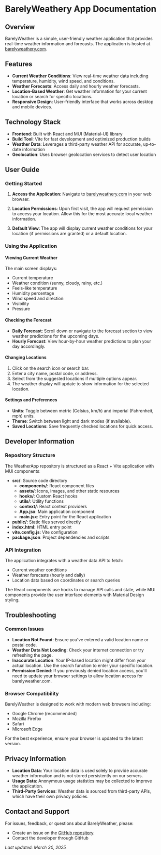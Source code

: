 # BarelyWeathery App Documentation

## Overview

BarelyWeather is a simple, user-friendly weather application that provides real-time weather information and forecasts. The application is hosted at [barelyweathery.com](https://barelyweathery.com).

## Features

- **Current Weather Conditions**: View real-time weather data including temperature, humidity, wind speed, and conditions.
- **Weather Forecasts**: Access daily and hourly weather forecasts.
- **Location-Based Weather**: Get weather information for your current location or search for specific locations.
- **Responsive Design**: User-friendly interface that works across desktop and mobile devices.

## Technology Stack

- **Frontend**: Built with React and MUI (Material-UI) library
- **Build Tool**: Vite for fast development and optimized production builds
- **Weather Data**: Leverages a third-party weather API for accurate, up-to-date information
- **Geolocation**: Uses browser geolocation services to detect user location

## User Guide

### Getting Started

1. **Access the Application**: Navigate to [barelyweathery.com](https://barelyweathery.com) in your web browser.

2. **Location Permissions**: Upon first visit, the app will request permission to access your location. Allow this for the most accurate local weather information.

3. **Default View**: The app will display current weather conditions for your location (if permissions are granted) or a default location.

### Using the Application

#### Viewing Current Weather

The main screen displays:
- Current temperature
- Weather condition (sunny, cloudy, rainy, etc.)
- Feels-like temperature
- Humidity percentage
- Wind speed and direction
- Visibility
- Pressure

#### Checking the Forecast

- **Daily Forecast**: Scroll down or navigate to the forecast section to view weather predictions for the upcoming days.
- **Hourly Forecast**: View hour-by-hour weather predictions to plan your day accordingly.

#### Changing Locations

1. Click on the search icon or search bar.
2. Enter a city name, postal code, or address.
3. Select from the suggested locations if multiple options appear.
4. The weather display will update to show information for the selected location.

#### Settings and Preferences

- **Units**: Toggle between metric (Celsius, km/h) and imperial (Fahrenheit, mph) units.
- **Theme**: Switch between light and dark modes (if available).
- **Saved Locations**: Save frequently checked locations for quick access.

## Developer Information

### Repository Structure

The WeatherApp repository is structured as a React + Vite application with MUI components:

- **src/**: Source code directory
  - **components/**: React component files
  - **assets/**: Icons, images, and other static resources
  - **hooks/**: Custom React hooks
  - **utils/**: Utility functions
  - **context/**: React context providers
  - **App.jsx**: Main application component
  - **main.jsx**: Entry point for the React application
- **public/**: Static files served directly
- **index.html**: HTML entry point
- **vite.config.js**: Vite configuration
- **package.json**: Project dependencies and scripts

### API Integration

The application integrates with a weather data API to fetch:
- Current weather conditions
- Weather forecasts (hourly and daily)
- Location data based on coordinates or search queries

The React components use hooks to manage API calls and state, while MUI components provide the user interface elements with Material Design styling.

## Troubleshooting

### Common Issues

- **Location Not Found**: Ensure you've entered a valid location name or postal code.
- **Weather Data Not Loading**: Check your internet connection or try refreshing the page.
- **Inaccurate Location**: Your IP-based location might differ from your actual location. Use the search function to enter your specific location.
- **Permission Denied**: If you previously denied location access, you'll need to update your browser settings to allow location access for barelyweather.com.

### Browser Compatibility

BarelyWeather is designed to work with modern web browsers including:
- Google Chrome (recommended)
- Mozilla Firefox
- Safari
- Microsoft Edge

For the best experience, ensure your browser is updated to the latest version.

## Privacy Information

- **Location Data**: Your location data is used solely to provide accurate weather information and is not stored persistently on our servers.
- **Usage Data**: Anonymous usage statistics may be collected to improve the application.
- **Third-Party Services**: Weather data is sourced from third-party APIs, which have their own privacy policies.

## Contact and Support

For issues, feedback, or questions about BarelyWeather, please:
- Create an issue on the [GitHub repository](https://github.com/Synetraa1/WeatherApp)
- Contact the developer through GitHub


*Last updated: March 30, 2025*
